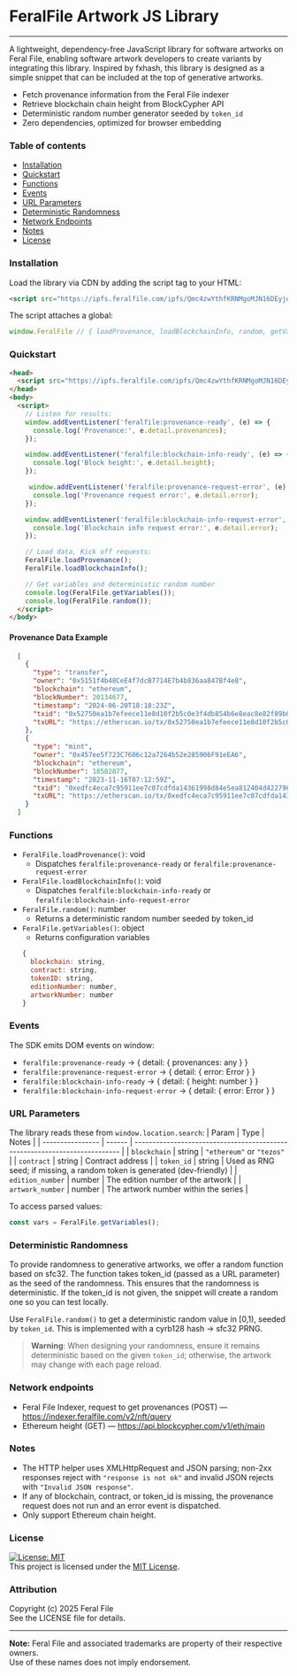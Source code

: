 # FeralFile Artwork JS Library
-----------------------------------
A lightweight, dependency-free JavaScript library for software artworks on Feral File, enabling software artwork developers to create variants by integrating this library.
Inspired by fxhash, this library is designed as a simple snippet that can be included at the top of generative artworks.

- Fetch provenance information from the Feral File indexer
- Retrieve blockchain chain height from BlockCypher API
- Deterministic random number generator seeded by `token_id`
- Zero dependencies, optimized for browser embedding

### Table of contents
- [Installation](#installation)
- [Quickstart](#quickstart)
- [Functions](#functions)
- [Events](#events)
- [URL Parameters](#url-parameters)
- [Deterministic Randomness](#deterministic-randomness)
- [Network Endpoints](#network-endpoints)
- [Notes](#notes)
- [License](#license)

### Installation
  Load the library via CDN by adding the script tag to your HTML:
  ```html
  <script src="https://ipfs.feralfile.com/ipfs/Qmc4zwYthfKRNMgoMJN16DEyjoxmZmjikLBzA1yVB7reDr" type="text/javascript"></script>
  ```

  The script attaches a global:
  ```js
  window.FeralFile // { loadProvenance, loadBlockchainInfo, random, getVariables }
  ```

### Quickstart
  ```html
  <head>
    <script src="https://ipfs.feralfile.com/ipfs/Qmc4zwYthfKRNMgoMJN16DEyjoxmZmjikLBzA1yVB7reDr" type="text/javascript"></script>
  </head>
  <body>
    <script>
      // Listen for results:
      window.addEventListener('feralfile:provenance-ready', (e) => {
        console.log('Provenance:', e.detail.provenances);
      });

      window.addEventListener('feralfile:blockchain-info-ready', (e) => {
        console.log('Block height:', e.detail.height);
      });

       window.addEventListener('feralfile:provenance-request-error', (e) => {
        console.log('Provenance request error:', e.detail.error);
      });

      window.addEventListener('feralfile:blockchain-info-request-error', (e) => {
        console.log('Blockchain info request error:', e.detail.error);
      });

      // Load data, Kick off requests:
      FeralFile.loadProvenance();
      FeralFile.loadBlockchainInfo();

      // Get variables and deterministic random number
      console.log(FeralFile.getVariables());
      console.log(FeralFile.random());
    </script>
  </body>
  ```

#### Provenance Data Example
```json
  [
    {
      "type": "transfer",
      "owner": "0x5151f4b48CeE4f7dcB7714E7b4b836aa847Bf4e8",
      "blockchain": "ethereum",
      "blockNumber": 20134677,
      "timestamp": "2024-06-20T18:18:23Z",
      "txid": "0x52750ea1b7efeece11e8d10f2b5c0e3f4db854b6e8eac8e82f89b03a2b39f52f",
      "txURL": "https://etherscan.io/tx/0x52750ea1b7efeece11e8d10f2b5c0e3f4db854b6e8eac8e82f89b03a2b39f52f"
    },
    {
      "type": "mint",
      "owner": "0x457ee5f723C7606c12a7264b52e285906F91eEA6",
      "blockchain": "ethereum",
      "blockNumber": 18582877,
      "timestamp": "2023-11-16T07:12:59Z",
      "txid": "0xedfc4eca7c95911ee7c07cdfda14361998d84e5ea812404d42279665c0c74cf1",
      "txURL": "https://etherscan.io/tx/0xedfc4eca7c95911ee7c07cdfda14361998d84e5ea812404d42279665c0c74cf1"
    }
  ]
```

### Functions
  - `FeralFile.loadProvenance()`: void
    - Dispatches `feralfile:provenance-ready` or `feralfile:provenance-request-error`
  - `FeralFile.loadBlockchainInfo()`: void
    - Dispatches `feralfile:blockchain-info-ready` or `feralfile:blockchain-info-request-error`
  - `FeralFile.random()`: number
    - Returns a deterministic random number seeded by token_id
  - `FeralFile.getVariables()`: object
    - Returns configuration variables
    ```js
    {
      blockchain: string,
      contract: string,
      tokenID: string,
      editionNumber: number,
      artworkNumber: number
    }
    ```

### Events
The SDK emits DOM events on window:
  - `feralfile:provenance-ready` → { detail: { provenances: any } }
  - `feralfile:provenance-request-error` → { detail: { error: Error } }
  - `feralfile:blockchain-info-ready` → { detail: { height: number } }
  - `feralfile:blockchain-info-request-error` → { detail: { error: Error } }

### URL Parameters
The library reads these from `window.location.search`:
| Param            | Type   | Notes                                                                      |
| ---------------- | ------ | -------------------------------------------------------------------------- |
| `blockchain`     | string | `"ethereum"` or `"tezos"`                           |
| `contract`       | string | Contract address                                                |
| `token_id`       | string | Used as RNG seed; if missing, a random token is generated (dev-friendly)   |
| `edition_number` | number | The edition number of the artwork                                                   |
| `artwork_number` | number | The artwork number within the series                                         |

To access parsed values:
```js
const vars = FeralFile.getVariables();
```

### Deterministic Randomness
To provide randomness to generative artworks, we offer a random function based on sfc32. The function takes token_id (passed as a URL parameter) as the seed of the randomness. This ensures that the randomness is deterministic. If the token_id is not given, the snippet will create a random one so you can test locally.

Use `FeralFile.random()` to get a deterministic random value in [0,1), seeded by `token_id`. This is implemented with a cyrb128 hash → sfc32 PRNG.

> **Warning**: When designing your randomness, ensure it remains deterministic based on the given `token_id`; otherwise, the artwork may change with each page reload.

### Network endpoints
- Feral File Indexer, request to get provenances (POST) — https://indexer.feralfile.com/v2/nft/query
- Ethereum height (GET) — https://api.blockcypher.com/v1/eth/main

### Notes
- The HTTP helper uses XMLHttpRequest and JSON parsing; non-2xx responses reject with `"response is not ok"` and invalid JSON rejects with `"Invalid JSON response"`. 
- If any of blockchain, contract, or token_id is missing, the provenance request does not run and an error event is dispatched. 
- Only support Ethereum chain height.

### License

[![License: MIT](https://img.shields.io/badge/License-MIT-yellow.svg)](./LICENSE)  
This project is licensed under the [MIT License](./LICENSE).

### Attribution

Copyright (c) 2025 Feral File  
See the LICENSE file for details.

---

**Note:** Feral File and associated trademarks are property of their respective owners.  
Use of these names does not imply endorsement.